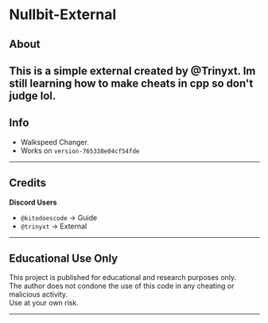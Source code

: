 # Nullbit-External

## About
This is a simple external created by **@Trinyxt**. 
Im still learning how to make cheats in cpp so don't judge lol.
---

## Info

- Walkspeed Changer.
- Works on ``version-765338e04cf54fde``

---

## Credits

**Discord Users**  
- `@kitodoescode` → Guide
- `@trinyxt` → External

---

## Educational Use Only
This project is published for educational and research purposes only.  
The author does not condone the use of this code in any cheating or malicious activity.  
Use at your own risk.

---
